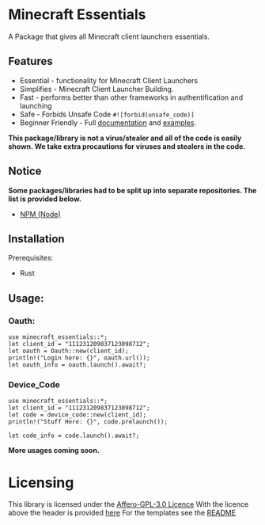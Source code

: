 <!-- 
Copyright (C) 2024 Mincraft-essnetials 

* This program is free software: you can redistribute it and/or modify it
* under the terms of the GNU Affero General Public License as published by
* the Free Software Foundation, either version 3 of the License, or (at your
* option) any later version.
* 
* This program is distributed in the hope that it will be useful, but WITHOUT
* ANY WARRANTY; without even the implied warranty of MERCHANTABILITY or
* FITNESS FOR A PARTICULAR PURPOSE.  See the GNU Affero General Public
* License for more details.
* 
* You should have received a copy of the GNU Affero General Public License
* along with this program.  If not, see <http://www.gnu.org/licenses/>.
 -->





# Minecraft Essentials

A Package that gives all Minecraft client launchers essentials.

## Features

- Essential - functionality for Minecraft Client Launchers
- Simplifies - Minecraft Client Launcher Building.
- Fast - performs better than other frameworks in authentification and launching
- Safe - Forbids Unsafe Code `#![forbid(unsafe_code)]`
- Beginner Friendly - Full [documentation](https://docs.rs/minecraft-eEssentials) and [examples](./templates/).

**This package/library is not a virus/stealer and all of the code is easily shown. We take extra procautions for viruses and stealers in the code.**

## Notice

**Some packages/libraries had to be split up into separate repositories. The list is provided below.**

- [NPM (Node)](https://github.com/minecraft-essentials/npm)

## Installation

Prerequisites: 
- Rust



## Usage:

### Oauth:
```rust,ignore
use minecraft_essentials::*;
let client_id = "111231209837123098712";
let oauth = Oauth::new(client_id);
println!("Login here: {}", oauth.url());
let oauth_info = oauth.launch().await?;
```

### Device_Code
```rust,ignore
use minecraft_essentials::*;
let client_id = "111231209837123098712";
let code = device_code::new(client_id);
println!("Stuff Here: {}", code.prelaunch());

let code_info = code.launch().await?;
```


**More usages coming soon.**

# Licensing

This library is licensed under the [Affero-GPL-3.0 Licence](./LICENSE)
With the licence above the header is provided [here](./HEADER)
For the templates see the [README](./templates/README.md)

